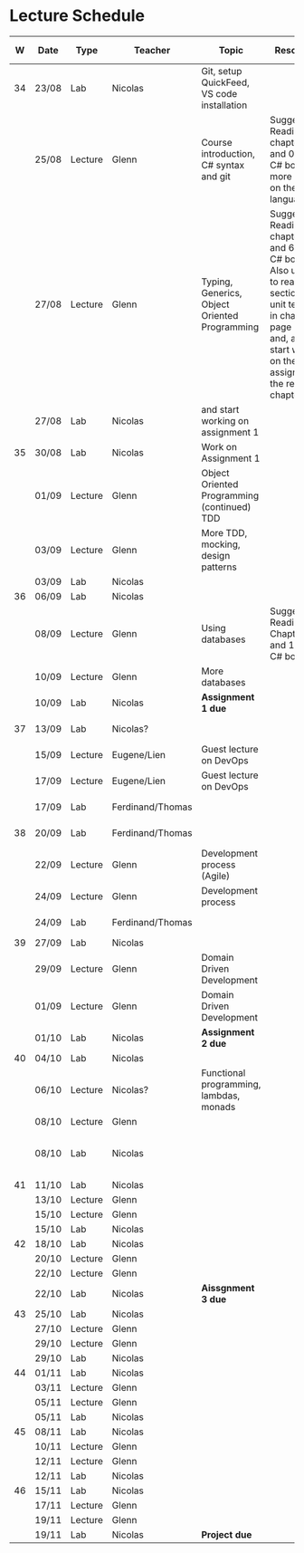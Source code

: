 # Lecture Schedule

| W   | Date  | Type    | Teacher          | Topic                                         | Resources | Travels / Remarks         |
| --- | ----- | ------- | ---------------- | --------------------------------------------- | --------- | ------------------------- |
| 34  | 23/08 | Lab     | Nicolas          | Git, setup QuickFeed, VS code installation    |           |                           |
|     | 25/08 | Lecture | Glenn            | Course introduction, C# syntax and git        | Suggested Reading: chapter 02 and 03 in the C# book for more details on the C# language | |
|     | 27/08 | Lecture | Glenn            | Typing, Generics, Object Oriented Programming | Suggested Reading: chapters 5 and 6 in the C# book. Also useful to read the section on unit testing in chapter 4, page 135, and, as you start working on the lab assignments, the rest of chapter 4 | |
|     | 27/08 | Lab     | Nicolas          | and start working on assignment 1             |           |                           |
| 35  | 30/08 | Lab     | Nicolas          | Work on Assignment 1                          |           |                           |
|     | 01/09 | Lecture | Glenn            | Object Oriented Programming (continued) TDD   |           |                           |
|     | 03/09 | Lecture | Glenn            | More TDD, mocking, design patterns            |           |                           |
|     | 03/09 | Lab     | Nicolas          |                                               |           |                           |
| 36  | 06/09 | Lab     | Nicolas          |                                               |           |                           |
|     | 08/09 | Lecture | Glenn            | Using databases                               | Suggested Reading: Chapters 11 and 12 in the C# book |  |
|     | 10/09 | Lecture | Glenn            | More databases                                |           |                           |
|     | 10/09 | Lab     | Nicolas          | **Assignment 1 due**                          |           |                           |
| 37  | 13/09 | Lab     | Nicolas?         |                                               |           | Nicolas away              |
|     | 15/09 | Lecture | Eugene/Lien      | Guest lecture on DevOps                       |           | Glenn away                |
|     | 17/09 | Lecture | Eugene/Lien      | Guest lecture on DevOps                       |           | Glenn away                |
|     | 17/09 | Lab     | Ferdinand/Thomas |                                               |           | Nicolas away              |
| 38  | 20/09 | Lab     | Ferdinand/Thomas |                                               |           | Nicolas away              |
|     | 22/09 | Lecture | Glenn            | Development process (Agile)                   |           |                           |
|     | 24/09 | Lecture | Glenn            | Development process                           |           |                           |
|     | 24/09 | Lab     | Ferdinand/Thomas |                                               |           | Nicolas away              |
| 39  | 27/09 | Lab     | Nicolas          |                                               |           |                           |
|     | 29/09 | Lecture | Glenn            | Domain Driven Development                     |           |                           |
|     | 01/09 | Lecture | Glenn            | Domain Driven Development                     |           |                           |
|     | 01/10 | Lab     | Nicolas          | **Assignment 2 due**                          |           |                           |
| 40  | 04/10 | Lab     | Nicolas          |                                               |           |                           |
|     | 06/10 | Lecture | Nicolas?         | Functional programming, lambdas, monads       |           |                           |
|     | 08/10 | Lecture | Glenn            |                                               |           |                           |
|     | 08/10 | Lab     | Nicolas          |                                               |           | Lab starts a little later |
| 41  | 11/10 | Lab     | Nicolas          |                                               |           |                           |
|     | 13/10 | Lecture | Glenn            |                                               |           |                           |
|     | 15/10 | Lecture | Glenn            |                                               |           |                           |
|     | 15/10 | Lab     | Nicolas          |                                               |           |                           |
| 42  | 18/10 | Lab     | Nicolas          |                                               |           |                           |
|     | 20/10 | Lecture | Glenn            |                                               |           |                           |
|     | 22/10 | Lecture | Glenn            |                                               |           |                           |
|     | 22/10 | Lab     | Nicolas          | **Aissgnment 3 due**                          |           |                           |
| 43  | 25/10 | Lab     | Nicolas          |                                               |           |                           |
|     | 27/10 | Lecture | Glenn            |                                               |           |                           |
|     | 29/10 | Lecture | Glenn            |                                               |           |                           |
|     | 29/10 | Lab     | Nicolas          |                                               |           |                           |
| 44  | 01/11 | Lab     | Nicolas          |                                               |           |                           |
|     | 03/11 | Lecture | Glenn            |                                               |           |                           |
|     | 05/11 | Lecture | Glenn            |                                               |           |                           |
|     | 05/11 | Lab     | Nicolas          |                                               |           |                           |
| 45  | 08/11 | Lab     | Nicolas          |                                               |           |                           |
|     | 10/11 | Lecture | Glenn            |                                               |           |                           |
|     | 12/11 | Lecture | Glenn            |                                               |           |                           |
|     | 12/11 | Lab     | Nicolas          |                                               |           |                           |
| 46  | 15/11 | Lab     | Nicolas          |                                               |           |                           |
|     | 17/11 | Lecture | Glenn            |                                               |           |                           |
|     | 19/11 | Lecture | Glenn            |                                               |           |                           |
|     | 19/11 | Lab     | Nicolas          | **Project due**                               |           |                           |


